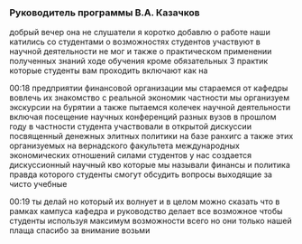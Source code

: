 ### Руководитель программы В.А. Казачков

добрый вечер она не слушатели я коротко добавлю о работе наши
катились со студентами о возможностях студентов участвуют в научной
деятельности не мог и также о практическом применении полученных знаний
ходе обучения кроме обязательных 3 практик которые студенты вам
проходить включают как на

00:18 предприятии финансовой организации мы стараемся от кафедры вовлечь
их знакомство с реальной экономик частности мы организуем экскурсии на
бурятии а также пытаемся колечек научной деятельности включая посещение
научных конференций разных вузов в прошлом году в частности студента
участвовали в открытой дискуссии посвященный денежных элитных политики
на базе ранхигс а также этих организуемых на вернадского факультета
международных экономических отношений силами студентов у нас создается
дискуссионный научный кво которые мы называли финансы и политика правда
которого студенты смогут обсудить вопросы выходящие за чисто учебные

00:19 ты делай но который их волнует и в целом можно сказать что в
рамках кампуса кафедра и руководство делает все возможное чтобы студенты
используя максимум возможности всего но они только нашей плаща спасибо
за внимание возьми

